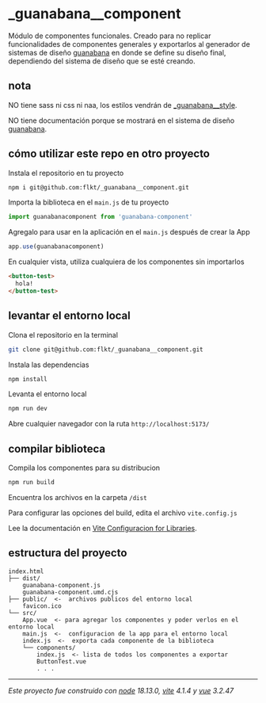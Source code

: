 # _guanabana__component

Módulo de componentes funcionales. Creado para no replicar funcionalidades de componentes generales y exportarlos al generador de sistemas de diseño [guanabana](https://github.com/flkt/guanabana) en donde se define su diseño final, dependiendo del sistema de diseño que se esté creando.




## nota

NO tiene sass ni css ni naa, los estilos vendrán de [_guanabana__style](https://github.com/flkt/_guanabana__style).

NO tiene documentación porque se mostrará en el sistema de diseño [guanabana](https://github.com/flkt/guanabana).



## cómo utilizar este repo en otro proyecto

Instala el repositorio en tu proyecto
```zsh
npm i git@github.com:flkt/_guanabana__component.git
```

Importa la biblioteca en el `main.js` de tu proyecto
```js
import guanabanacomponent from 'guanabana-component'
```

Agregalo para usar en la aplicación en el `main.js` después de crear la App
```js
app.use(guanabanacomponent)
```

En cualquier vista, utiliza cualquiera de los componentes sin importarlos
```html
<button-test>
  hola!
</button-test>
```

## levantar el entorno local

Clona el repositorio en la terminal
```zsh
git clone git@github.com:flkt/_guanabana__component.git
```

Instala las dependencias
```zsh
npm install
```

Levanta el entorno local
```zsh
npm run dev
```

Abre cualquier navegador con la ruta `http://localhost:5173/`




## compilar biblioteca

Compila los componentes para su distribucion
```zsh
npm run build
```

Encuentra los archivos en la carpeta 
`/dist`

Para configurar las opciones del build, edita el archivo
`vite.config.js`

Lee la documentación en [Vite Configuracion for Libraries](https://vitejs.dev/guide/build.html#library-mode).


## estructura del proyecto

```text
index.html
├── dist/
    guanabana-component.js
    guanabana-component.umd.cjs
├── public/  <-  archivos publicos del entorno local
    favicon.ico
└── src/
    App.vue  <- para agregar los componentes y poder verlos en el entorno local
    main.js  <-  configuracion de la app para el entorno local
    index.js  <-  exporta cada componente de la biblioteca
    └── components/
        index.js  <- lista de todos los componentes a exportar
        ButtonTest.vue
        . . .
```
___

*Este proyecto fue construido con [node](https://nodejs.org/en/) 18.13.0, [vite](https://vitejs.dev/) 4.1.4 y [vue](https://vuejs.org/) 3.2.47*
